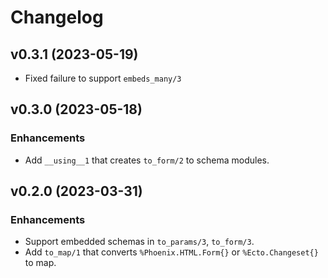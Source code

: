 # Changelog

## v0.3.1 (2023-05-19)

- Fixed failure to support `embeds_many/3`

## v0.3.0 (2023-05-18)

### Enhancements

- Add `__using__1` that creates `to_form/2` to schema modules.

## v0.2.0 (2023-03-31)

### Enhancements

- Support embedded schemas in `to_params/3`, `to_form/3`.
- Add `to_map/1` that converts `%Phoenix.HTML.Form{}` or `%Ecto.Changeset{}` to map.
